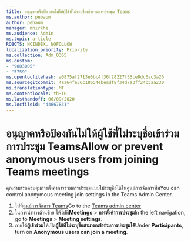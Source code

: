 ```yaml
---
title: อนุญาตหรือป้องกันไม่ให้ผู้ใช้ที่ไม่ระบุชื่อเข้าร่วมการประชุม Teams
ms.author: pebaum
author: pebaum
manager: mnirkhe
ms.audience: Admin
ms.topic: article
ROBOTS: NOINDEX, NOFOLLOW
localization_priority: Priority
ms.collection: Adm_O365
ms.custom:
- "9003005"
- "5759"
ms.openlocfilehash: a0875af2713e5bc4f36f28227f35ce8dc6ac3a26
ms.sourcegitcommit: 4aa64fe36c18654ebeadf8f34d7a3ff24c3aa230
ms.translationtype: MT
ms.contentlocale: th-TH
ms.lasthandoff: 06/09/2020
ms.locfileid: "44667831"
---
```

# <a name="allow-or-prevent-anonymous-users-from-joining-teams-meetings"></a><span data-ttu-id="4729c-102">อนุญาตหรือป้องกันไม่ให้ผู้ใช้ที่ไม่ระบุชื่อเข้าร่วมการประชุม Teams</span><span class="sxs-lookup"><span data-stu-id="4729c-102">Allow or prevent anonymous users from joining Teams meetings</span></span>

<span data-ttu-id="4729c-103">คุณสามารถควบคุมการตั้งค่าการรวมการประชุมแบบไม่ระบุชื่อได้ในศูนย์การจัดการทีม</span><span class="sxs-lookup"><span data-stu-id="4729c-103">You can control anonymous meeting join settings in the Teams Admin Center.</span></span>

1.  <span data-ttu-id="4729c-104">ไปที่[ศูนย์การจัดการ Teams](https://admin.teams.microsoft.com)</span><span class="sxs-lookup"><span data-stu-id="4729c-104">Go to the [Teams admin center](https://admin.teams.microsoft.com)</span></span>
2.  <span data-ttu-id="4729c-105">ในการนําทางด้านซ้าย ให้ไปที่**Meetings**   >   **การตั้งค่าการประชุม**</span><span class="sxs-lookup"><span data-stu-id="4729c-105">In the left navigation, go to  **Meetings**  >  **Meeting settings**.</span></span>
3.  <span data-ttu-id="4729c-106">ภายใต้**ผู้เข้าร่วม**ให้เปิด**ผู้ใช้ที่ไม่ระบุชื่อสามารถเข้าร่วมการประชุมได้**</span><span class="sxs-lookup"><span data-stu-id="4729c-106">Under  **Participants**, turn on  **Anonymous users can join a meeting**.</span></span>